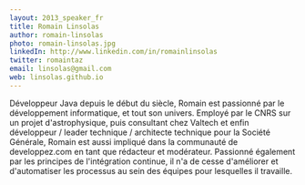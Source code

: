```yaml
---
layout: 2013_speaker_fr
title: Romain Linsolas
author: romain-linsolas
photo: romain-linsolas.jpg
linkedIn: http://www.linkedin.com/in/romainlinsolas
twitter: romaintaz
email: linsolas@gmail.com
web: linsolas.github.io
---
```


Développeur Java depuis le début du siècle, Romain est passionné par le développement informatique, et tout son univers. Employé par le CNRS sur un projet d'astrophysique, puis consultant chez Valtech et enfin développeur / leader technique / architecte technique pour la Société Générale, Romain est aussi impliqué dans la communauté de developpez.com en tant que rédacteur et modérateur. Passionné également par les principes de l'intégration continue, il n'a de cesse d'améliorer et d'automatiser les processus au sein des équipes pour lesquelles il travaille.
